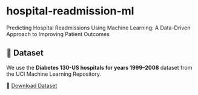 # hospital-readmission-ml  
Predicting Hospital Readmissions Using Machine Learning: A Data-Driven Approach to Improving Patient Outcomes  

## 📂 Dataset  
We use the **Diabetes 130-US hospitals for years 1999–2008** dataset from the UCI Machine Learning Repository.  

🔗 [Download Dataset](https://archive.ics.uci.edu/ml/datasets/diabetes+130-us+hospitals+for+years+1999-2008)  